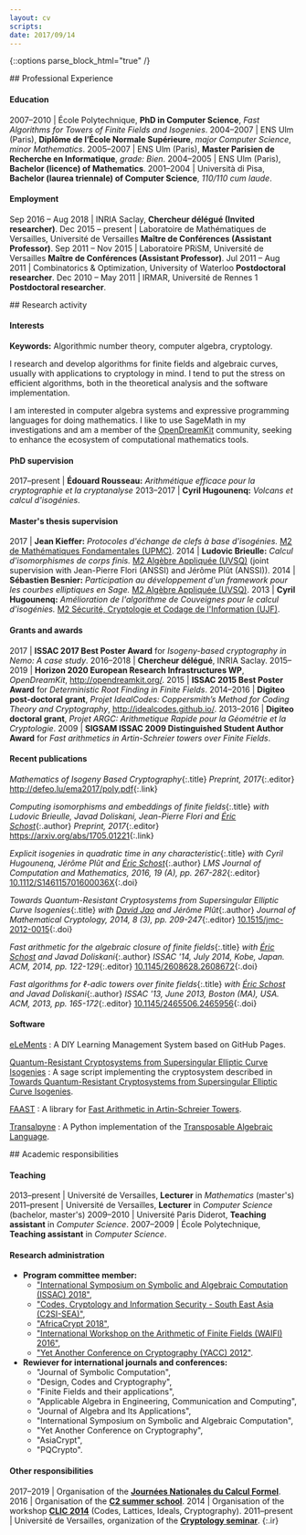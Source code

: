 ```yaml
---
layout: cv
scripts:
date: 2017/09/14
---
```


{::options parse_block_html="true" /}


<section id="experience">
## Professional Experience

#### Education

2007–2010 | École Polytechnique, **PhD in Computer Science**, *Fast Algorithms for Towers of Finite Fields and Isogenies*.
2004–2007 | ENS Ulm (Paris), **Diplôme de l’École Normale Supérieure**, *major Computer Science*, *minor Mathematics*.
2005–2007 | ENS Ulm (Paris), **Master Parisien de Recherche en Informatique**, *grade: Bien*.
2004–2005 | ENS Ulm (Paris), **Bachelor (licence) of Mathematics**.
2001–2004 | Università di Pisa, **Bachelor (laurea triennale) of Computer Science**, *110/110 cum laude*.

#### Employment

Sep 2016 – Aug 2018 | INRIA Saclay, **Chercheur délégué (Invited researcher)**.
Dec 2015 – present | Laboratoire de Mathématiques de Versailles, Université de Versailles **Maître de Conférences (Assistant Professor)**.
Sep 2011 – Nov 2015 | Laboratoire PRiSM, Université de Versailles **Maître de Conférences (Assistant Professor)**.
Jul 2011 – Aug 2011 | Combinatorics & Optimization, University of Waterloo **Postdoctoral researcher**.
Dec 2010 – May 2011 | IRMAR, Université de Rennes 1 **Postdoctoral researcher**.

</section>

<section id="research">
## Research activity

#### Interests

**Keywords:** Algorithmic number theory, computer algebra, cryptology.

I research and develop algorithms for finite fields and algebraic
curves, usually with applications to cryptology in mind. I tend to put
the stress on efficient algorithms, both in the theoretical analysis
and the software implementation.

I am interested in computer algebra systems and expressive programming
languages for doing mathematics. I like to use SageMath in my
investigations and am a member of the
[OpenDreamKit](http://opendreamkit.org/) community, seeking to enhance
the ecosystem of computational mathematics tools.

#### PhD supervision

2017–present | **Édouard Rousseau:** *Arithmétique efficace pour la cryptographie et la cryptanalyse*
2013–2017 | **Cyril Hugounenq:** *Volcans et calcul d'isogénies*.

#### Master's thesis supervision

2017 | **Jean Kieffer:** *Protocoles d'échange de clefs à base d'isogénies.* [M2 de Mathématiques Fondamentales (UPMC)](http://mathfond.math.upmc.fr/).
2014 | **Ludovic Brieulle:** *Calcul d'isomorphismes de corps finis.* [M2 Algèbre Appliquée (UVSQ)](http://www.departement.math.uvsq.fr/master2AA) (joint supervision with Jean-Pierre Flori (ANSSI) and Jérôme Plût (ANSSI)).
2014 | **Sébastien Besnier:** *Participation au développement d'un framework pour les courbes elliptiques en Sage.* [M2 Algèbre Appliquée (UVSQ)](http://www.departement.math.uvsq.fr/master2AA).
2013 | **Cyril Hugounenq:** *Amélioration de l'algorithme de Couveignes pour le calcul d'isogénies.* [M2 Sécurité, Cryptologie et Codage de l'Information (UJF)](http://im2ag-webmath.e.ujf-grenoble.fr/enseignement2/spip.php?rubrique19&lang=fr).

#### Grants and awards

2017 | **ISSAC 2017 Best Poster Award** for *Isogeny-based cryptography in Nemo: A case study*.
2016–2018 | **Chercheur délégué**, INRIA Saclay.
2015–2019 | **Horizon 2020 European Research Infrastructures WP**, *OpenDreamKit*, <http://opendreamkit.org/>.
2015 | **ISSAC 2015 Best Poster Award** for *Deterministic Root Finding in Finite Fields*.
2014–2016 | **Digiteo post-doctoral grant**, *Projet IdealCodes: Coppersmith’s Method for Coding Theory and Cryptography*, <http://idealcodes.github.io/>.
2013–2016 | **Digiteo doctoral grant**, *Projet ARGC: Arithmetique Rapide pour la Géométrie et la Cryptologie*.
2009 | **SIGSAM ISSAC 2009 Distinguished Student Author Award** for *Fast arithmetics in Artin-Schreier towers over Finite Fields*.

#### Recent publications

_Mathematics of Isogeny Based Cryptography_{:.title}
_Preprint, 2017_{:.editor}
<http://defeo.lu/ema2017/poly.pdf>{:.link}

_Computing isomorphisms and embeddings of finite fields_{:.title}
_with Ludovic Brieulle, Javad Doliskani, Jean-Pierre Flori and [Éric Schost][eschost]_{:.author}
_Preprint, 2017_{:.editor}
<https://arxiv.org/abs/1705.01221>{:.link}

_Explicit isogenies in quadratic time in any characteristic_{:.title}
_with Cyril Hugounenq, Jérôme Plût and [Éric Schost][eschost]_{:.author}
_LMS Journal of Computation and Mathematics, 2016, 19 (A), pp. 267-282_{:.editor}
[10.1112/S146115701600036X](http://dx.doi.org/10.1112/S146115701600036X){:.doi}

_Towards Quantum-Resistant Cryptosystems from Supersingular Elliptic Curve Isogenies_{:.title}
_with [David Jao][djao] and Jérôme Plût_{:.author}
_Journal of Mathematical Cryptology, 2014, 8 (3), pp. 209-247_{:.editor}
[10.1515/jmc-2012-0015](http://www.degruyter.com/view/j/jmc.2014.8.issue-3/jmc-2012-0015/jmc-2012-0015.xml){:.doi}

_Fast arithmetic for the algebraic closure of finite fields_{:.title}
_with [Éric Schost][eschost] and Javad Doliskani_{:.author}
_ISSAC '14, July 2014, Kobe, Japan. ACM, 2014, pp. 122-129_{:.editor}
[10.1145/2608628.2608672](http://dx.doi.org/10.1145/2608628.2608672){:.doi}

_Fast algorithms for ℓ-adic towers over finite fields_{:.title}
_with [Éric Schost][eschost] and Javad Doliskani_{:.author}
_ISSAC '13, June 2013, Boston (MA), USA. ACM, 2013, pp. 165-172_{:.editor}
[10.1145/2465506.2465956](http://dx.doi.org/10.1145/2465506.2465956){:.doi}

[djao]: http://djao.math.uwaterloo.ca/
[eschost]: http://www.csd.uwo.ca/~eshcost
[fm]: http://www.lix.polytechnique.fr/~morain/

#### Software

[eLeMents](https://elementslms.github.io)
: A DIY Learning Management System based on GitHub Pages.

[Quantum-Resistant Cryptosystems from Supersingular Elliptic Curve Isogenies](https://github.com/defeo/ss-isogeny-software/)
: A sage script implementing the cryptosystem described in
	[Towards Quantum-Resistant Cryptosystems from Supersingular Elliptic Curve Isogenies](http://dx.doi.org/10.1007/978-3-642-25405-5_2).
    
[FAAST](https://github.com/defeo/FAAST)
: A library for
	[Fast Arithmetic in Artin-Schreier Towers](http://dx.doi.org/10.1145/1576702.1576722).

[Transalpyne](http://transalpyne.gforge.inria.fr/)
: A Python implementation of the
	[Transposable Algebraic Language](http://dx.doi.org/10.1145/1838599.1838624).


</section>


<section id="academic">
## Academic responsibilities 

#### Teaching

2013–present | Université de Versailles, **Lecturer** in *Mathematics* (master's)
2011–present | Université de Versailles, **Lecturer** in *Computer Science* (bachelor, master's)
2009–2010 | Université Paris Diderot, **Teaching assistant** in *Computer Science*.
2007–2009 | École Polytechnique, **Teaching assistant** in *Computer Science*.

#### Research administration

* **Program committee member:**
  * ["International Symposium on Symbolic and Algebraic Computation (ISSAC) 2018"](http://issac-conference.org/2018/),
  * ["Codes, Cryptology and Information Security - South East  Asia (C2SI-SEA)"](#),
  * ["AfricaCrypt 2018"](www.math.unicaen.fr/~nitaj/Africacrypt.htmll),
  * ["International Workshop on the Arithmetic of Finite Fields (WAIFI) 2016"](http://waifi.org/),
  * ["Yet Another Conference on Cryptography (YACC) 2012"](http://yacc.univ-tln.fr/).
* **Rewiever for international journals and conferences:**
  * "Journal of Symbolic Computation",
  * "Design, Codes and Cryptography",
  * "Finite Fields and their applications",
  * "Applicable Algebra in Engineering, Communication and Computing",
  * "Journal of Algebra and Its Applications",
  * "International Symposium on Symbolic and Algebraic Computation",
  * "Yet Another Conference on Cryptography",
  * "AsiaCrypt",
  * "PQCrypto".

#### Other responsibilities

2017–2019 | Organisation of the [**Journées Nationales du Calcul Formel**](http://jncf.math.cnrs.fr/).
2016 | Organisation of the [**C2 summer school**](https://ecole-c2-2016.inria.fr/).
2014 | Organisation of the workshop [**CLIC 2014**](http://idealcodes.github.io/clic-2014) (Codes, Lattices, Ideals, Cryptography).
2011–present | Université de Versailles, organization of the [**Cryptology seminar**](http://www.prism.uvsq.fr/index.php?option=com_content&view=article&id=366&Itemid=946).
{:.ir}

</section>

